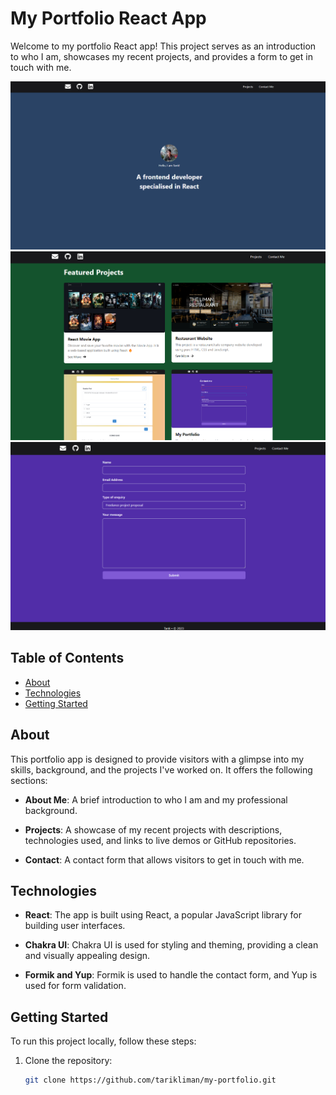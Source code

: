 # My Portfolio React App

Welcome to my portfolio React app! This project serves as an introduction to who I am, showcases my recent projects, and provides a form to get in touch with me.

![App Screenshot](./src/images/portfolio-first.png)
![App Screenshot](./src/images/portfolio.png)
![App Screenshot](./src/images/portfolio-end.png)

## Table of Contents

- [About](#about)
- [Technologies](#technologies)
- [Getting Started](#getting-started)

## About

This portfolio app is designed to provide visitors with a glimpse into my skills, background, and the projects I've worked on. It offers the following sections:

- **About Me**: A brief introduction to who I am and my professional background.

- **Projects**: A showcase of my recent projects with descriptions, technologies used, and links to live demos or GitHub repositories.

- **Contact**: A contact form that allows visitors to get in touch with me.

## Technologies

- **React**: The app is built using React, a popular JavaScript library for building user interfaces.

- **Chakra UI**: Chakra UI is used for styling and theming, providing a clean and visually appealing design.

- **Formik and Yup**: Formik is used to handle the contact form, and Yup is used for form validation.

## Getting Started

To run this project locally, follow these steps:

1. Clone the repository:

   ```bash
   git clone https://github.com/tarikliman/my-portfolio.git
